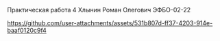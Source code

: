 Практическая работа 4
Хлынин Роман Олегович ЭФБО-02-22


https://github.com/user-attachments/assets/531b807d-ff37-4203-914e-baaf0120c9f4

